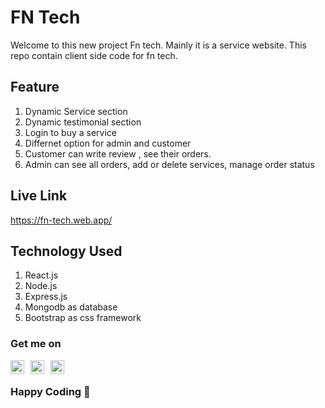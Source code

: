 # FN Tech
Welcome to this new project Fn tech. Mainly it is a service website. This repo contain client side code for fn tech.

## Feature 
1. Dynamic Service section
2. Dynamic testimonial section
3. Login to buy a service
4. Differnet option for admin and customer
5. Customer can write review , see their orders.
6. Admin can see all orders, add or delete services, manage order status

## Live Link
https://fn-tech.web.app/

## Technology Used 
1. React.js
2. Node.js
3. Express.js
4. Mongodb as database
5. Bootstrap as css framework

### Get me on 

 [<img align="left" alt="Md Nakibul Hosen | LinkedIn" width="22px" style="margin-right:10px;" src="https://i.ibb.co/JqcJ9YD/linkedin.png" />][linkedin]
 [<img align="left" alt="Md Nakibul Hosen | Medium" width="22px" style="margin-right:10px;" src="https://i.ibb.co/zPVtfVn/medium-logo.png" />][medium]
 [<img align="left" alt="Md Nakibul Hosen | Medium" width="22px" src="https://i.ibb.co/8641hsQ/planet-earth.png" />][website] <br/>


[linkedin]: https://www.linkedin.com/in/md-nakibul-hosen-nahid/
[medium]: https://nakibulhosen.medium.com/
[website]: https://mdnakibul.netlify.app

### Happy Coding 🥰